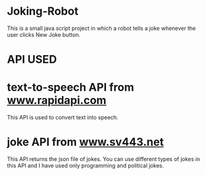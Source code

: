 # Joking-Robot
This is a small java script project in which a robot tells a joke whenever the user clicks New Joke button.
# API USED </br>
# text-to-speech API from www.rapidapi.com   </br>
This API is used to convert text into speech.</br>
# joke API from www.sv443.net </br>
This API returns the json file of jokes. You can use different types of jokes in this API and I have used only programming and political jokes.</br>

